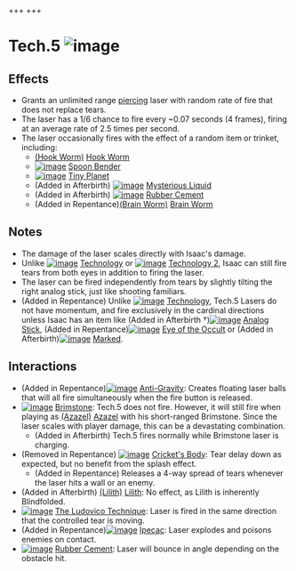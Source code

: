 +++
+++

 # Tech.5 ![image](/image/Tech.5.png) 

Effects
---------


* Grants an unlimited range [piercing](/wiki/Piercing_tears "Piercing tears") laser with random rate of fire that does not replace tears.
* The laser has a 1/6 chance to fire every ~0.07 seconds (4 frames), firing at an average rate of 2.5 times per second.
* The laser occasionally fires with the effect of a random item or trinket, including:
	+ [(Hook Worm)](/wiki/Hook_Worm "Hook Worm") [Hook Worm](/wiki/Hook_Worm "Hook Worm")
	+ [![image](/image/Spoon_Bender.png)](/wiki/Spoon_Bender "Spoon Bender") [Spoon Bender](/wiki/Spoon_Bender "Spoon Bender")
	+ [![image](/image/Tiny_Planet.png)](/wiki/Tiny_Planet "Tiny Planet") [Tiny Planet](/wiki/Tiny_Planet "Tiny Planet")
	+ (Added in Afterbirth) [![image](/image/Mysterious_Liquid.png)](/wiki/Mysterious_Liquid "Mysterious Liquid") [Mysterious Liquid](/wiki/Mysterious_Liquid "Mysterious Liquid")
	+ (Added in Afterbirth) [![image](/image/Rubber_Cement.png)](/wiki/Rubber_Cement "Rubber Cement") [Rubber Cement](/wiki/Rubber_Cement "Rubber Cement")
	+ (Added in Repentance)[(Brain Worm)](/wiki/Brain_Worm "Brain Worm") [Brain Worm](/wiki/Brain_Worm "Brain Worm")


Notes
-------


* The damage of the laser scales directly with Isaac's damage.
* Unlike [![image](/image/Technology.png)](/wiki/Technology "Technology") [Technology](/wiki/Technology "Technology") or [![image](/image/Technology_2.png)](/wiki/Technology_2 "Technology 2") [Technology 2](/wiki/Technology_2 "Technology 2"), Isaac can still fire tears from both eyes in addition to firing the laser.
* The laser can be fired independently from tears by slightly tilting the right analog stick, just like shooting familiars.
* (Added in Repentance) Unlike [![image](/image/Technology.png)](/wiki/Technology "Technology") [Technology](/wiki/Technology "Technology"), Tech.5 Lasers do not have momentum, and fire exclusively in the cardinal directions unless Isaac has an item like (Added in Afterbirth †)[![image](/image/Analog_Stick.png)](/wiki/Analog_Stick "Analog Stick") [Analog Stick](/wiki/Analog_Stick "Analog Stick"), (Added in Repentance)[![image](/image/Eye_of_the_Occult.png)](/wiki/Eye_of_the_Occult "Eye of the Occult") [Eye of the Occult](/wiki/Eye_of_the_Occult "Eye of the Occult") or (Added in Afterbirth)[![image](/image/Marked.png)](/wiki/Marked "Marked") [Marked](/wiki/Marked "Marked").


Interactions
--------------


* (Added in Repentance)[![image](/image/Anti-Gravity.png)](/wiki/Anti-Gravity "Anti-Gravity") [Anti-Gravity](/wiki/Anti-Gravity "Anti-Gravity"): Creates floating laser balls that will all fire simultaneously when the fire button is released.
* [![image](/image/Brimstone.png)](/wiki/Brimstone "Brimstone") [Brimstone](/wiki/Brimstone "Brimstone"): Tech.5 does not fire. However, it will still fire when playing as  [(Azazel)](/wiki/Azazel "Azazel") [Azazel](/wiki/Azazel "Azazel") with his short-ranged Brimstone. Since the laser scales with player damage, this can be a devastating combination.
	+ (Added in Afterbirth) Tech.5 fires normally while Brimstone laser is charging.
* (Removed in Repentance) [![image](/image/Cricket%27s_Body.png)](/wiki/Cricket%27s_Body "Cricket's Body") [Cricket's Body](/wiki/Cricket%27s_Body "Cricket's Body"): Tear delay down as expected, but no benefit from the splash effect.
	+ (Added in Repentance) Releases a 4-way spread of tears whenever the laser hits a wall or an enemy.
* (Added in Afterbirth)  [(Lilith)](/wiki/Lilith "Lilith") [Lilith](/wiki/Lilith "Lilith"): No effect, as Lilith is inherently Blindfolded.
* [![image](/image/The_Ludovico_Technique.png)](/wiki/The_Ludovico_Technique "The Ludovico Technique") [The Ludovico Technique](/wiki/The_Ludovico_Technique "The Ludovico Technique"): Laser is fired in the same direction that the controlled tear is moving.
* (Added in Repentance)[![image](/image/Ipecac.png)](/wiki/Ipecac "Ipecac") [Ipecac](/wiki/Ipecac "Ipecac"): Laser explodes and poisons enemies on contact.
* [![image](/image/Rubber_Cement.png)](/wiki/Rubber_Cement "Rubber Cement") [Rubber Cement](/wiki/Rubber_Cement "Rubber Cement"): Laser will bounce in angle depending on the obstacle hit.


